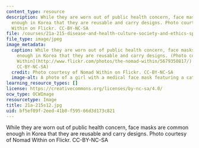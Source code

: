 ```yaml
---
content_type: resource
description: While they are worn out of public health concern, face masks are common
  enough in Korea that they are reusable and carry designs. Photo courtesy of Nomad
  Within on Flickr. CC-BY-NC-SA
file: /courses/21a-215-disease-and-health-culture-society-and-ethics-spring-2012/bf5ef09f2eed41b0f59566d3d173c821_21a-215s12.jpg
file_type: image/jpeg
image_metadata:
  caption: While they are worn out of public health concern, face masks are common
    enough in Korea that they are reusable and carry designs. (Photo courtesy of [Nomad
    Within](http://www.flickr.com/photos/the-nomad-within/5679350817/) on Flickr.
    CC-BY-NC-SA)
  credit: Photo courtesy of Nomad Within on Flickr. CC-BY-NC-SA
  image-alt: A photo of a girl with a medical face mask featuring a cat.
learning_resource_types: []
license: https://creativecommons.org/licenses/by-nc-sa/4.0/
ocw_type: OCWImage
resourcetype: Image
title: 21a-215s12.jpg
uid: bf5ef09f-2eed-41b0-f595-66d3d173c821
---
```

While they are worn out of public health concern, face masks are common enough in Korea that they are reusable and carry designs. Photo courtesy of Nomad Within on Flickr. CC-BY-NC-SA